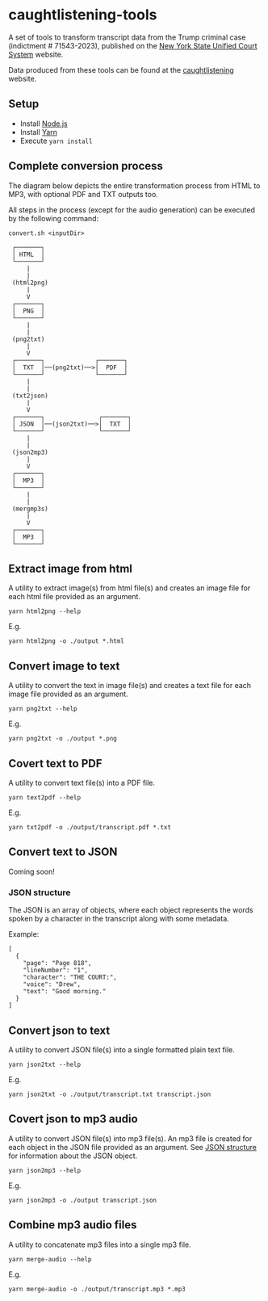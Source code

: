 # caughtlistening-tools

A set of tools to transform transcript data from the Trump criminal case (indictment # 71543-2023), published on the [New York State Unified Court System](https://ww2.nycourts.gov/press/index.shtml) website.

Data produced from these tools can be found at the [caughtlistening](https://pbutland.github.io/caughtlistening/) website.

## Setup

* Install [Node.js](https://nodejs.org/)
* Install [Yarn](https://yarnpkg.com/)
* Execute `yarn install`

## Complete conversion process

The diagram below depicts the entire transformation process from HTML to MP3, with optional PDF and TXT outputs too.

All steps in the process (except for the audio generation) can be executed by the following command:
```
convert.sh <inputDir>
```

```
 ┌───────┐
 │ HTML  │
 └───────┘
     |
     |
 (html2png)
     |
     V
 ┌───────┐
 │  PNG  │
 └───────┘
     |
     |
 (png2txt)
     |
     V
 ┌───────┐              ┌───────┐
 │  TXT  │──(png2txt)──>│  PDF  │
 └───────┘              └───────┘
     |
     |
 (txt2json)
     |
     V
 ┌───────┐               ┌───────┐
 │ JSON  │──(json2txt)──>│  TXT  │
 └───────┘               └───────┘
     |
     |
 (json2mp3)
     |
     V
 ┌───────┐
 │  MP3  │
 └───────┘
     |
     |
 (mergmp3s)
     |
     V
 ┌───────┐
 │  MP3  │
 └───────┘
```

## Extract image from html

A utility to extract image(s) from html file(s) and creates an image file for each html file provided as an argument.

```
yarn html2png --help
```

E.g.
```
yarn html2png -o ./output *.html
```

## Convert image to text

A utility to convert the text in image file(s) and creates a text file for each image file provided as an argument.

```
yarn png2txt --help
```

E.g.
```
yarn png2txt -o ./output *.png
```

## Covert text to PDF

A utility to convert text file(s) into a PDF file.  

```
yarn text2pdf --help
```

E.g.
```
yarn txt2pdf -o ./output/transcript.pdf *.txt
```

## Convert text to JSON

Coming soon!

### JSON structure

The JSON is an array of objects, where each object represents the words spoken by a character in the transcript along with some metadata.

Example:

```
[
  {
    "page": "Page 818",
    "lineNumber": "1",
    "character": "THE COURT:",
    "voice": "Drew",
    "text": "Good morning."
  }
]
```

## Convert json to text

A utility to convert JSON file(s) into a single formatted plain text file.  

```
yarn json2txt --help
```

E.g.
```
yarn json2txt -o ./output/transcript.txt transcript.json
```

## Covert json to mp3 audio

A utility to convert JSON file(s) into mp3 file(s). An mp3 file is created for each object in the JSON file provided as an argument. See [JSON structure](#json-structure) for information about the JSON object.  

```
yarn json2mp3 --help
```

E.g.
```
yarn json2mp3 -o ./output transcript.json
```

## Combine mp3 audio files

A utility to concatenate mp3 files into a single mp3 file.  

```
yarn merge-audio --help
```

E.g.
```
yarn merge-audio -o ./output/transcript.mp3 *.mp3
```
